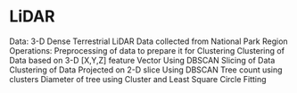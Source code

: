 # LiDAR
Data: 3-D Dense Terrestrial LiDAR Data collected from National Park Region
Operations: 
Preprocessing of data to prepare it for Clustering
Clustering of Data based on 3-D [X,Y,Z] feature Vector Using DBSCAN
Slicing of Data 
Clustering of Data Projected on 2-D slice Using DBSCAN 
Tree count using clusters
Diameter of tree using Cluster and Least Square Circle Fitting
